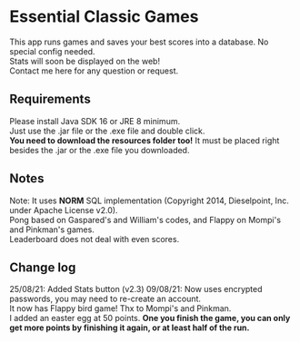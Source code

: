 # Essential Classic Games

This app runs games and saves your best scores into a database. No special config needed.  
Stats will soon be displayed on the web!  
Contact me here for any question or request.

## Requirements
Please install Java SDK 16 or JRE 8 minimum.  
Just use the .jar file or the .exe file and double click.  
**You need to download the resources folder too!** It must be placed right besides the .jar or the .exe file you downloaded.  

## Notes
Note: It uses **NORM** SQL implementation (Copyright 2014, Dieselpoint, Inc. under Apache License v2.0).  
Pong based on Gaspared's and William's codes, and Flappy on Mompi's and Pinkman's games.  
Leaderboard does not deal with even scores.

## Change log
25/08/21: Added Stats button (v2.3)
09/08/21: Now uses encrypted passwords, you may need to re-create an account.  
		  It now has Flappy bird game! Thx to Mompi's and Pinkman.  
		  I added an easter egg at 50 points. **One you finish the game, you can only get more points by finishing it again, or at least half of the run.**